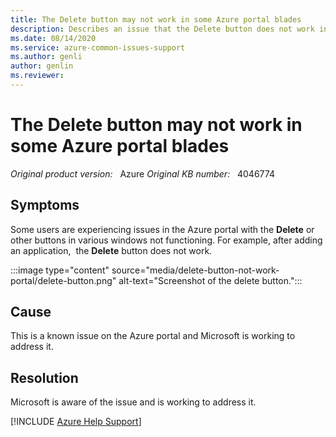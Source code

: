 ```yaml
---
title: The Delete button may not work in some Azure portal blades
description: Describes an issue that the Delete button does not work in some Azure portal blades.
ms.date: 08/14/2020
ms.service: azure-common-issues-support
ms.author: genli
author: genlin
ms.reviewer: 
---
```

# The Delete button may not work in some Azure portal blades

_Original product version:_ &nbsp; Azure
_Original KB number:_ &nbsp; 4046774

## Symptoms

Some users are experiencing issues in the Azure portal with the **Delete** or other buttons in various windows not functioning. For example, after adding an application,  the **Delete** button does not work.

:::image type="content" source="media/delete-button-not-work-portal/delete-button.png" alt-text="Screenshot of the delete button.":::

## Cause

This is a known issue on the Azure portal and Microsoft is working to address it.

## Resolution

Microsoft is aware of the issue and is working to address it.

[!INCLUDE [Azure Help Support](../../includes/azure-help-support.md)]
